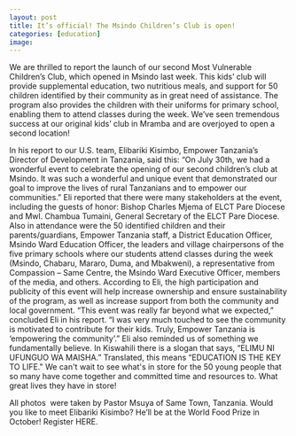 ```yaml
---
layout: post
title: It’s official! The Msindo Children’s Club is open!
categories: [education]
image:
---
```

We are thrilled to report the launch of our second Most Vulnerable Children’s Club, which opened in Msindo last week. This kids’ club will provide supplemental education, two nutritious meals, and support for 50 children identified by their community as in great need of assistance. The program also provides the children with their uniforms for primary school, enabling them to attend classes during the week. We’ve seen tremendous success at our original kids’ club in Mramba and are overjoyed to open a second location!


In his report to our U.S. team, Elibariki Kisimbo, Empower Tanzania’s Director of Development in Tanzania, said this:
“On July 30th, we had a wonderful event to celebrate the opening of our second children’s club at Msindo. It was such a wonderful and unique event that demonstrated our goal to improve the lives of rural Tanzanians and to empower our communities.”
Eli reported that there were many stakeholders at the event, including the guests of honor: Bishop Charles Mjema of ELCT Pare Diocese and Mwl. Chambua Tumaini, General Secretary of the ELCT Pare Diocese. Also in attendance were the 50 identified children and their parents/guardians, Empower Tanzania staff, a District Education Officer, Msindo Ward Education Officer, the leaders and village chairpersons of the five primary schools where our students attend classes during the week (Msindo, Chabaru, Mararo, Duma, and Mbakweni), a representative from Compassion – Same Centre, the Msindo Ward Executive Officer, members of the media, and others. According to Eli, the high participation and publicity of this event will help increase ownership and ensure sustainability of the program, as well as increase support from both the community and local government.
“This event was really far beyond what we expected,” concluded Eli in his report. “I was very much touched to see the community is motivated to contribute for their kids. Truly, Empower Tanzania is ‘empowering the community’.”
Eli also reminded us of something we fundamentally believe. In Kiswahili there is a slogan that says, “ELIMU NI UFUNGUO WA MAISHA.” Translated, this means “EDUCATION IS THE KEY TO LIFE." We can't wait to see what's in store for the 50 young people that so many have come together and committed time and resources to. What great lives they have in store!

All photos  were taken by Pastor Msuya of Same Town, Tanzania. Would you like to meet Elibariki Kisimbo? He’ll be at the World Food Prize in October! Register HERE. 
